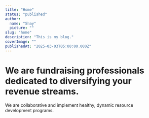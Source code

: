 ```yaml
---
title: "Home"
status: "published"
author:
  name: "Shay"
  picture: ""
slug: "home"
description: "This is my blog."
coverImage: ""
publishedAt: "2025-03-03T05:00:00.000Z"
---
```


# We are fundraising professionals dedicated to diversifying your revenue streams.

We are collaborative and implement healthy, dynamic resource development programs.